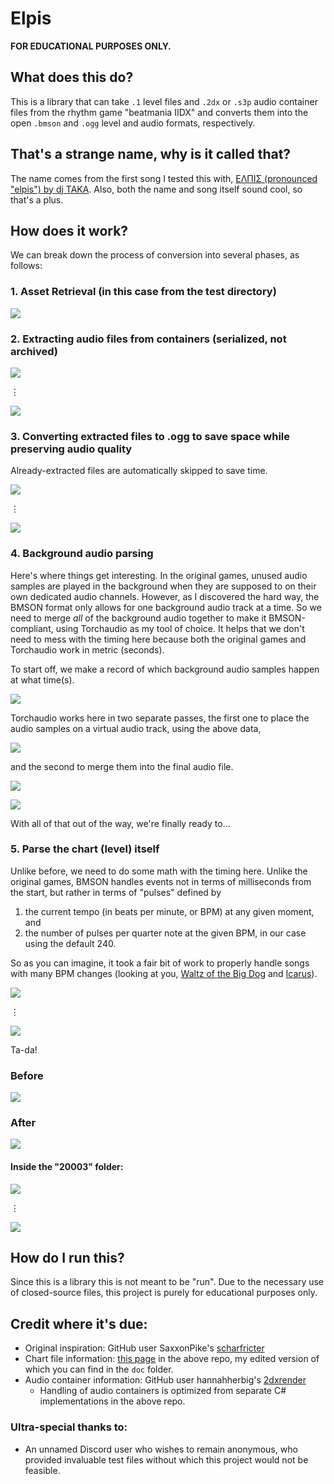 # Elpis

**FOR EDUCATIONAL PURPOSES ONLY.**

## What does this do?

This is a library that can take `.1` level files and `.2dx` or `.s3p` audio container files from the rhythm game "beatmania IIDX" and converts them into the open `.bmson` and `.ogg` level and audio formats, respectively.

## That's a strange name, why is it called that?

The name comes from the first song I tested this with, [ΕΛΠΙΣ (pronounced "elpis") by dj TAKA](https://www.youtube.com/watch?v=DItVx94YIG0). Also, both the name and song itself sound cool, so that's a plus.

## How does it work?
We can break down the process of conversion into several phases, as follows:

### 1. Asset Retrieval (in this case from the test directory)
![](doc/code01.png)

### 2. Extracting audio files from containers (serialized, not archived)
![](doc/code02.png)

⋮

![](doc/code03.png)

### 3. Converting extracted files to .ogg to save space while preserving audio quality
Already-extracted files are automatically skipped to save time.

![](doc/code04.png)

⋮

![](doc/code05.png)

### 4. Background audio parsing

Here's where things get interesting. In the original games, unused audio samples are played in the background when they are supposed to on their own dedicated audio channels. However, as I discovered the hard way, the BMSON format only allows for one background audio track at a time. So we need to merge *all* of the background audio together to make it BMSON-compliant, using Torchaudio as my tool of choice. It helps that we don't need to mess with the timing here because both the original games and Torchaudio work in metric (seconds).

To start off, we make a record of which background audio samples happen at what time(s).

![](doc/code06.png)

Torchaudio works here in two separate passes, the first one to place the audio samples on a virtual audio track, using the above data,

![](doc/code07.png)

and the second to merge them into the final audio file.

![](doc/code08.png)

![](doc/code09.png)

With all of that out of the way, we're finally ready to...

### 5. Parse the chart (level) itself
Unlike before, we need to do some math with the timing here. Unlike the original games, BMSON handles events not in terms of milliseconds from the start, but rather in terms of "pulses" defined by
1. the current tempo (in beats per minute, or BPM) at any given moment, and
2. the number of pulses per quarter note at the given BPM, in our case using the default 240.

So as you can imagine, it took a fair bit of work to properly handle songs with many BPM changes (looking at you, [Waltz of the Big Dog](https://www.youtube.com/watch?v=nPTswi8epEw&t=8s) and [Icarus](https://www.youtube.com/watch?v=s6RNh94JrFw&t=8s)).

![](doc/code10.png)

⋮

![](doc/code11.png)

Ta-da!

### Before

![](doc/before.png)

### After

![](doc/after1.png)

#### Inside the "20003" folder:

![](doc/after2.png)

⋮

![](doc/after3.png)

## How do I run this?

Since this is a library this is not meant to be "run". Due to the necessary use of closed-source files, this project is purely for educational purposes only.

## Credit where it's due:
- Original inspiration: GitHub user SaxxonPike's [scharfricter](https://github.com/SaxxonPike/scharfrichter)
- Chart file information: [this page](https://github.com/SaxxonPike/rhythm-game-formats/blob/master/iidx/1.md) in the above repo, my edited version of which you can find in the `doc` folder.
- Audio container information: GitHub user hannahherbig's [2dxrender](https://github.com/hannahherbig/2dxrender)
    - Handling of audio containers is optimized from separate C# implementations in the above repo.
### Ultra-special thanks to:
- An unnamed Discord user who wishes to remain anonymous, who provided invaluable test files without which this project would not be feasible.
